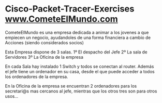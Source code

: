 # Cisco-Packet-Tracer-Exercises www.CometeElMundo.com
CometeElMundo es una empresa dedicada a animar a los jovenes 
a que empiecen un negocio, ayudandoles de una forma financiera 
a cambio de Acciones (siendo considerados socios)

Esta Empresa dispone de 3 salas.
  1º El despacho del Jefe
  2º La sala de Servidores
  3º La Oficina de la empresa

En cada Sala hay instalado 1 Switch y todos se conectan al router. 
Además el jefe tiene un ordenador en su casa, desde el que puede 
acceder a todos los ordenadores de la empresa.

En la Oficina de la empresa se encuentran 2 ordenadores para 
los secretari@s mas cercanos al jefe, mientras que los otros 
tres son para otros usos...
